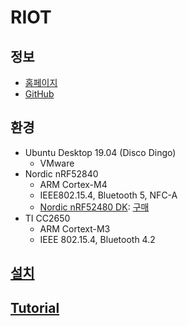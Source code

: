 
# RIOT


## 정보

* [홈페이지](https://riot-os.org/)
* [GitHub](https://github.com/RIOT-OS/)


## 환경

* Ubuntu Desktop 19.04 (Disco Dingo)
  * VMware
* Nordic nRF52840
  * ARM Cortex-M4
  * IEEE802.15.4, Bluetooth 5, NFC-A
  * [Nordic nRF52480 DK](https://www.nordicsemi.com/Software-and-Tools/Development-Kits/nRF52840-DK): [구매](http://www.eleparts.co.kr/goods/view?no=6779185)
* TI CC2650
  * ARM Cortext-M3
  * IEEE 802.15.4, Bluetooth 4.2


## [설치](installation.md)


## [Tutorial](tutorial/)

